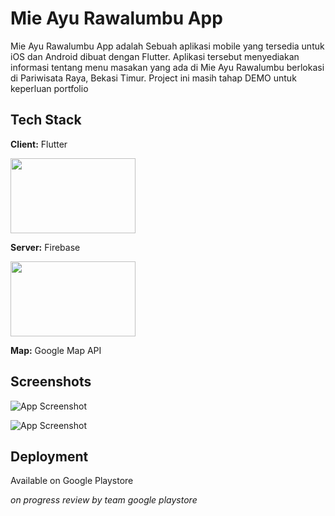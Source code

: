
# Mie Ayu Rawalumbu App

Mie Ayu Rawalumbu App adalah Sebuah aplikasi mobile yang tersedia untuk iOS dan Android 
dibuat dengan Flutter. Aplikasi tersebut menyediakan informasi tentang menu masakan yang ada 
di Mie Ayu Rawalumbu berlokasi di Pariwisata Raya, Bekasi Timur. Project ini masih tahap DEMO untuk keperluan portfolio
## Tech Stack

**Client:** Flutter 

<img src="https://storage.googleapis.com/cms-storage-bucket/70760bf1e88b184bb1bc.png" width="200" height="120" />


**Server:** Firebase

<img src="https://firebase.google.com/images/social.png" width="200" height="120" />


**Map:** Google Map API


## Screenshots

![App Screenshot](https://firebasestorage.googleapis.com/v0/b/flutter-mie-ayu.appspot.com/o/1.png?alt=media&token=a70a5f0a-6f72-43c3-bcaf-bb887282cb0c)
&nbsp;

![App Screenshot](https://firebasestorage.googleapis.com/v0/b/flutter-mie-ayu.appspot.com/o/2.png?alt=media&token=303a2fe6-4ee8-4edd-8fc3-c8017a095222)



## Deployment

Available on Google Playstore 

*on progress review by team google playstore*
